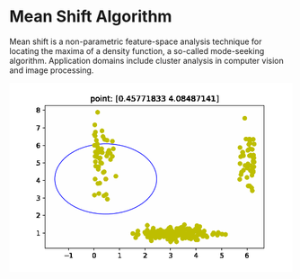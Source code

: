 # Mean Shift Algorithm

Mean shift is a non-parametric feature-space analysis technique for locating the maxima of a density function, a so-called mode-seeking algorithm. Application domains include cluster analysis in computer vision and image processing.

![OMD, that smile...](animation.gif)